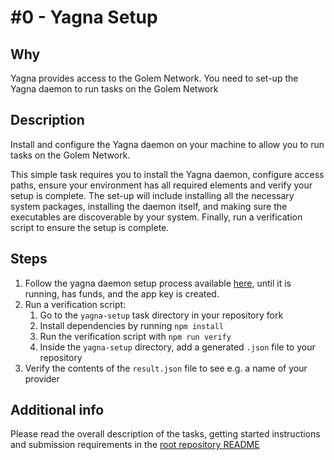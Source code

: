 # #0 - Yagna Setup

## Why

Yagna provides access to the Golem Network. You need to set-up the Yagna daemon to run tasks on the Golem Network 

## Description

Install and configure the Yagna daemon on your machine to allow you to run tasks on the Golem Network.

This simple task requires you to install the Yagna daemon, configure access paths, ensure your environment has all 
required elements and verify your setup is complete. The set-up will include installing all the necessary system packages, 
installing the daemon itself, and making sure the executables are discoverable by your system. 
Finally, run a verification script to ensure the setup is complete.


## Steps

1. Follow the yagna daemon setup process available [here](https://docs.golem.network/creators/javascript/quickstart/), until it is running, has funds, and the app key is created.
2. Run a verification script:
   1. Go to the `yagna-setup` task directory in your repository fork
   2. Install dependencies by running `npm install`
   3. Run the verification script with `npm run verify`
   4. Inside the `yagna-setup` directory, add a generated `.json` file to your repository
3. Verify the contents of the `result.json` file to see e.g. a name of your provider

## Additional info

Please read the overall description of the tasks, getting started instructions and submission requirements in the [root repository README](../../README.md)
